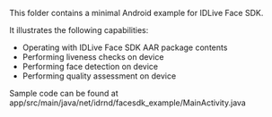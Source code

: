 This folder contains a minimal Android example for IDLive Face SDK.

It illustrates the following capabilities:
* Operating with IDLive Face SDK AAR package contents
* Performing liveness checks on device
* Performing face detection on device
* Performing quality assessment on device

Sample code can be found at app/src/main/java/net/idrnd/facesdk_example/MainActivity.java